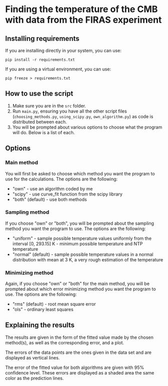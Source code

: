 # Finding the temperature of the CMB with data from the FIRAS experiment

## Installing requirements

If you are installing directly in your system, you can use:
```
pip install -r requirements.txt
```

If you are using a virtual environment, you can use:
```
pip freeze > requirements.txt
```

## How to use the script

1. Make sure you are in the `src` folder.
2. Run `main.py`, ensuring you have all the other script files (`choosing_methods.py`, `using_scipy.py`, `own_algorithm.py`) as code is distributed between each.
3. You will be prompted about various options to choose what the program will do. Below is a list of each.

## Options

### Main method
You will first be asked to choose which method you want the program to use for the calculations. The options are the following:
- "own" - use an algorithm coded by me
- "scipy" - use curve_fit function from the scipy library
- "both" (default) - use both methods

### Sampling method
If you choose "own" or "both", you will be prompted about the sampling method you want the program to use. The options are the following:
- "uniform" - sample possible temperature values uniformly from the interval [0, 293.15] K - minimum possible temperature and NTP temperature
- "normal" (default) - sample possible temperature values in a normal distribution with mean at 3 K, a very rough estimation of the temperature

### Minimizing method
Again, if you choose "own" or "both" for the main method, you will be prompted about which error minimizing method you want the program to use. The options are the following:
- "rms" (default) - root mean square error
- "ols" - ordinary least squares

## Explaining the results

The results are given in the form of the fitted value made by the chosen method(s), as well as the corresponding error, and a plot.

The errors of the data points are the ones given in the data set and are displayed as vertical lines.

The error of the fitted value for both algorithms are given with 95% confidence level. These errors are displayed as a shaded area the same color as the prediction lines.
